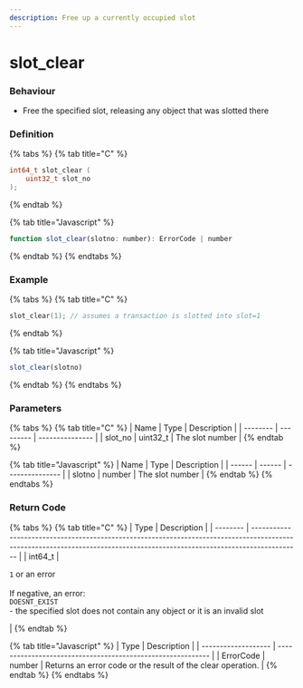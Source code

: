 ```yaml
---
description: Free up a currently occupied slot
---
```


# slot\_clear

### Behaviour

* Free the specified slot, releasing any object that was slotted there

### Definition

{% tabs %}
{% tab title="C" %}
```c
int64_t slot_clear (
    uint32_t slot_no
);
```
{% endtab %}

{% tab title="Javascript" %}
```javascript
function slot_clear(slotno: number): ErrorCode | number
```
{% endtab %}
{% endtabs %}



### Example

{% tabs %}
{% tab title="C" %}
```c
slot_clear(1); // assumes a transaction is slotted into slot=1
```
{% endtab %}

{% tab title="Javascript" %}
```javascript
slot_clear(slotno)
```
{% endtab %}
{% endtabs %}



### Parameters

{% tabs %}
{% tab title="C" %}
| Name     | Type      | Description     |
| -------- | --------- | --------------- |
| slot\_no | uint32\_t | The slot number |
{% endtab %}

{% tab title="Javascript" %}
| Name   | Type   | Description     |
| ------ | ------ | --------------- |
| slotno | number | The slot number |
{% endtab %}
{% endtabs %}



### Return Code

{% tabs %}
{% tab title="C" %}
| Type     | Description                                                                                                                                                               |
| -------- | ------------------------------------------------------------------------------------------------------------------------------------------------------------------------- |
| int64\_t | <p><code>1</code> or an error<br><br>If negative, an error:<br><code>DOESNT_EXIST</code><br>- the specified slot does not contain any object or it is an invalid slot</p> |
{% endtab %}

{% tab title="Javascript" %}
| Type                | Description                                                 |
| ------------------- | ----------------------------------------------------------- |
| ErrorCode \| number | Returns an error code or the result of the clear operation. |
{% endtab %}
{% endtabs %}

